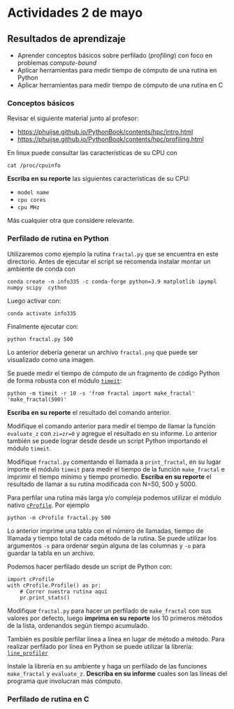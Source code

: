# Actividades 2 de mayo

## Resultados de aprendizaje

- Aprender conceptos básicos sobre perfilado (*profiling*) con foco en problemas *compute-bound*
- Aplicar herramientas para medir tiempo de cómputo de una rutina en Python
- Aplicar herramientas para medir tiempo de cómputo de una rutina en C


### Conceptos básicos

Revisar el siguiente material junto al profesor:

- https://phuijse.github.io/PythonBook/contents/hpc/intro.html
- https://phuijse.github.io/PythonBook/contents/hpc/profiling.html

En linux puede consultar las características de su CPU con

    cat /proc/cpuinfo

**Escriba en su reporte** las siguientes características de su CPU:

- `model name`
- `cpu cores`
- `cpu MHz`

Más cualquier otra que considere relevante.


### Perfilado de rutina en Python

Utilizaremos como ejemplo la rutina `fractal.py` que se encuentra en este directorio. Antes de ejecutar el script se recomenda instalar montar un ambiente de conda con

    conda create -n info335 -c conda-forge python=3.9 matplotlib ipympl numpy scipy  cython

Luego activar con:

    conda activate info335

Finalmente ejecutar con:

    python fractal.py 500

Lo anterior debería generar un archivo `fractal.png` que puede ser visualizado como una imagen.

Se puede medir el tiempo de cómputo de un fragmento de código Python de forma robusta con el módulo [`timeit`](https://docs.python.org/3/library/timeit.html):

    python -m timeit -r 10 -s 'from fractal import make_fractal' 'make_fractal(500)'

**Escriba en su reporte** el resultado del comando anterior.

Modifique el comando anterior para medir el tiempo de llamar la función `evaluate_z` con `zi=zr=0` y agregue el resultado en su informe.
Lo anterior también se puede lograr desde desde un script Python importando el módulo `timeit`. 

Modifique `fractal.py` comentando el llamada a `print_fractal`, en su lugar importe el módulo `timeit` para medir el tiempo de la función `make_fractal` e imprimir el tiempo mínimo y tiempo promedio. **Escriba en su reporte** el resultado de llamar a su rutina modificada con N=50, 500 y 5000.

Para perfilar una rutina más larga y/o compleja podemos utilizar el módulo nativo [`cProfile`](https://docs.python.org/3/library/profile.html). Por ejemplo

    python -m cProfile fractal.py 500 

Lo anterior imprime una tabla con el número de llamadas, tiempo de lllamada y tiempo total de cada método de la rutina. Se puede utilizar los argumentos `-s` para ordenar según alguna de las columnas y `-o` para guardar la tabla en un archivo.

Podemos hacer perfilado desde un script de Python con:

    import cProfile
    with cProfile.Profile() as pr:
        # Correr nuestra rutina aquí
        pr.print_stats()

Modifique `fractal.py` para hacer un perfilado de `make_fractal` con sus valores por defecto, luego **imprima en su reporte** los 10 primeros métodos de la lista, ordenandos según tiempo acumulado. 

También es posible perfilar línea a línea en lugar de método a método. Para realizar perfilado por línea en Python se puede utilizar la librería: [`line_profiler`](https://github.com/pyutils/line_profiler)

Instale la librería en su ambiente y haga un perfilado de las funciones `make_fractal` y `evaluate_z`. **Describa en su informe** cuales son las líneas del programa que involucran más cómputo.


### Perfilado de rutina en C


